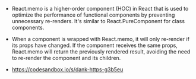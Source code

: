 - React.memo is a higher-order component (HOC) in React that is used to optimize the performance of functional components by preventing unnecessary re-renders. It's similar to React.PureComponent for class components.

- When a component is wrapped with React.memo, it will only re-render if its props have changed. If the component receives the same props, React.memo will return the previously rendered result, avoiding the need to re-render the component and its children.

- https://codesandbox.io/s/dank-https-g3b5eu
